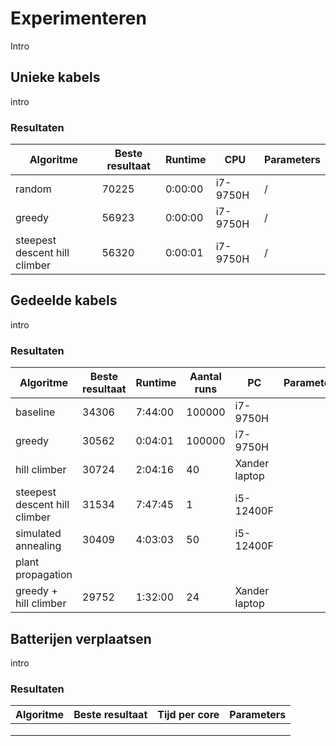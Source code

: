 # Experimenteren

Intro

## Unieke kabels

intro

### Resultaten

| **Algoritme**                 | **Beste resultaat** | **Runtime** | **CPU**  | **Parameters** |
|-------------------------------|---------------------|-------------|----------|----------------|
| random                        | 70225               | 0:00:00     | i7-9750H | /              |
| greedy                        | 56923               | 0:00:00     | i7-9750H | /              |
| steepest descent hill climber | 56320               | 0:00:01     | i7-9750H | /              |

## Gedeelde kabels

intro

### Resultaten

| **Algoritme**                 | **Beste resultaat** | **Runtime** | **Aantal runs** | **PC**        | **Parameters** |
|-------------------------------|---------------------|-------------|-----------------|---------------|----------------|
| baseline                      | 34306               | 7:44:00     | 100000          | i7-9750H      |                |
| greedy                        | 30562               | 0:04:01     | 100000          | i7-9750H      |                |
| hill climber                  | 30724               | 2:04:16     | 40              | Xander laptop |                |
| steepest descent hill climber | 31534               | 7:47:45     | 1               | i5-12400F     |                |
| simulated annealing           | 30409               | 4:03:03     | 50              | i5-12400F     |                |
| plant propagation             |                     |             |                 |               |                |
| greedy + hill climber         | 29752               | 1:32:00     | 24              | Xander laptop |                |

## Batterijen verplaatsen

intro

### Resultaten

| **Algoritme** | **Beste resultaat** | **Tijd per core** | **Parameters** |
|---------------|---------------------|-------------------|----------------|
|               |                     |                   |                |
|               |                     |                   |                |
|               |                     |                   |                |